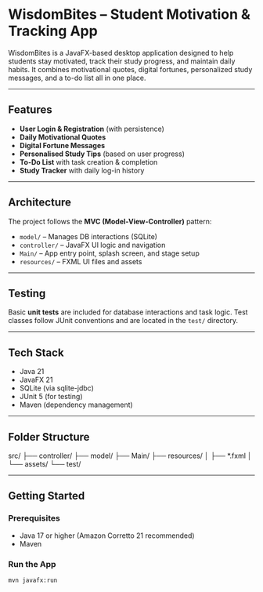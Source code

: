 # WisdomBites – Student Motivation & Tracking App

WisdomBites is a JavaFX-based desktop application designed to help students stay motivated, track their study progress, and maintain daily habits. It combines motivational quotes, digital fortunes, personalized study messages, and a to-do list all in one place.

---

## Features

- **User Login & Registration** (with persistence)
- **Daily Motivational Quotes**
- **Digital Fortune Messages**
- **Personalised Study Tips** (based on user progress)
- **To-Do List** with task creation & completion
- **Study Tracker** with daily log-in history

---

## Architecture

The project follows the **MVC (Model-View-Controller)** pattern:

- `model/` – Manages DB interactions (SQLite)
- `controller/` – JavaFX UI logic and navigation
- `Main/` – App entry point, splash screen, and stage setup
- `resources/` – FXML UI files and assets

---

## Testing

Basic **unit tests** are included for database interactions and task logic. Test classes follow JUnit conventions and are located in the `test/` directory.

---

## Tech Stack

- Java 21
- JavaFX 21
- SQLite (via sqlite-jdbc)
- JUnit 5 (for testing)
- Maven (dependency management)

---

## Folder Structure

src/
├── controller/
├── model/
├── Main/
├── resources/
│   ├── *.fxml
│   └── assets/
└── test/

---

## Getting Started

### Prerequisites
- Java 17 or higher (Amazon Corretto 21 recommended)
- Maven

### Run the App
```bash
mvn javafx:run
